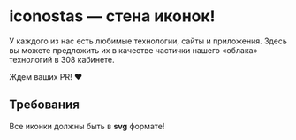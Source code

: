 # iconostas — стена иконок!

У каждого из нас есть любимые технологии, сайты и приложения. Здесь вы можете предложить их в качестве частички нашего «облака» технологий в 308 кабинете.

Ждем ваших PR! :heart:

## Требования

Все иконки должны быть в **svg** формате!
